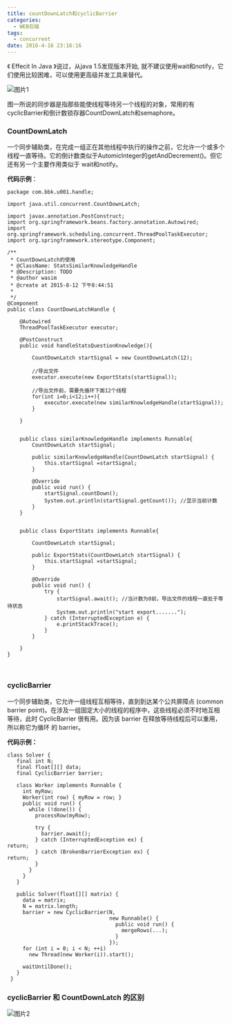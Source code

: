 ```yaml
---
title: countDownLatch和cyclicBarrier
categories:
  - WEB后端
tags:
  - concurrent
date: 2016-4-16 23:16:16
---
```


《 Effecit In Java 》说过，从java 1.5发现版本开始, 就不建议使用wait和notify，它们使用比较困难，可以使用更高级并发工具来替代。

![图片1](1.png)

图一所说的同步器是指那些能使线程等待另一个线程的对象，常用的有cyclicBarrier和倒计数锁存器CountDownLatch和semaphore。

### CountDownLatch
一个同步辅助类，在完成一组正在其他线程中执行的操作之前，它允许一个或多个线程一直等待。它的倒计数类似于AutomicInteger的getAndDecrement()。但它还有另一个主要作用类似于 wait和notify。
<!-- more -->
**代码示例**：
```
package com.bbk.u001.handle;

import java.util.concurrent.CountDownLatch;

import javax.annotation.PostConstruct;
import org.springframework.beans.factory.annotation.Autowired;
import org.springframework.scheduling.concurrent.ThreadPoolTaskExecutor;
import org.springframework.stereotype.Component;

/**
 * CountDownLatch的使用
 * @ClassName: StatsSimilarKnowledgeHandle 
 * @Description: TODO
 * @author wasim
 * @create at 2015-8-12 下午8:44:51
 *  
 */
@Component
public class CountDownLatchHandle {
	
	@Autowired
	ThreadPoolTaskExecutor executor;
	
	@PostConstruct
	public void handleStatsQuestionKnowledge(){
		
		CountDownLatch startSignal = new CountDownLatch(12);
		
		//导出文件 
		executor.execute(new ExportStats(startSignal));
		
		//导出文件前，需要先循环下面12个线程
		for(int i=0;i<12;i++){
			executor.execute(new similarKnowledgeHandle(startSignal));
		}
		
	}
	
	
	public class similarKnowledgeHandle implements Runnable{
		CountDownLatch startSignal;
		
		public similarKnowledgeHandle(CountDownLatch startSignal) {
			this.startSignal =startSignal;
		}
		
		@Override
		public void run() {
			startSignal.countDown();
			System.out.println(startSignal.getCount()); //显示当前计数
		}
	}
	
	
	public class ExportStats implements Runnable{
		
		CountDownLatch startSignal;
		
		public ExportStats(CountDownLatch startSignal) {
			this.startSignal =startSignal;
		}
		
		@Override
		public void run() {
			try {
				startSignal.await(); //当计数为0前，导出文件的线程一直处于等待状态
				System.out.println("start export.......");
			} catch (InterruptedException e) {
				e.printStackTrace();
			}
		}
		
	}
}

```
<br/>

### cyclicBarrier 
一个同步辅助类，它允许一组线程互相等待，直到到达某个公共屏障点 (common barrier point)。在涉及一组固定大小的线程的程序中，这些线程必须不时地互相等待，此时 CyclicBarrier 很有用。因为该 barrier 在释放等待线程后可以重用，所以称它为循环 的 barrier。

**代码示例：**
```
class Solver {
   final int N;
   final float[][] data;
   final CyclicBarrier barrier;
   
   class Worker implements Runnable {
     int myRow;
     Worker(int row) { myRow = row; }
     public void run() {
       while (!done()) {
         processRow(myRow);

         try {
           barrier.await(); 
         } catch (InterruptedException ex) { 
return; 
         } catch (BrokenBarrierException ex) { 
return; 
         }
       }
     }
   }

   public Solver(float[][] matrix) {
     data = matrix;
     N = matrix.length;
     barrier = new CyclicBarrier(N, 
                                 new Runnable() {
                                   public void run() { 
                                     mergeRows(...); 
                                   }
                                 });
     for (int i = 0; i < N; ++i) 
       new Thread(new Worker(i)).start();

     waitUntilDone();
   }
 }
```


### cyclicBarrier 和  CountDownLatch 的区别

![图片2](2.png)